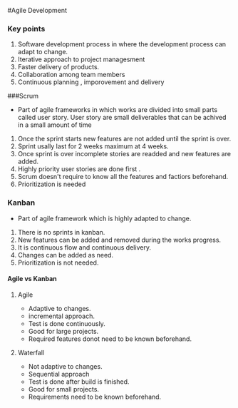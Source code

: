 #Agile Development

### Key points

1. Software development process in where the development process can adapt to change.
2. Iterative approach to project managesment
3. Faster delivery of products.
4. Collaboration among team members
5. Continuous planning , imporovement and delivery

###Scrum

- Part of agile frameworks in which works are divided into small parts called user story. User story are small deliverables that can be achived in a small amount of time

1. Once the sprint starts new features are not added until the sprint is over.
2. Sprint usally last for 2 weeks maximum at 4 weeks.
3. Once sprint is over incomplete stories are readded and new features are added.
4. Highly priority user stories are done first .
5. Scrum doesn't require to know all the features and factiors beforehand.
6. Prioritization is needed

### Kanban

- Part of agile framework which is highly adapted to change.

1. There is no sprints in kanban.
2. New features can be added and removed during the works progress.
3. It is continuous flow and continuous delivery.
4. Changes can be added as need.
5. Prioritization is not needed.

#### Agile vs Kanban

1. Agile

   - Adaptive to changes.
   - incremental approach.
   - Test is done continuously.
   - Good for large projects.
   - Required features donot need to be known beforehand.

2. Waterfall
   - Not adaptive to changes.
   - Sequential approach
   - Test is done after build is finished.
   - Good for small projects.
   - Requirements need to be known beforehand.
